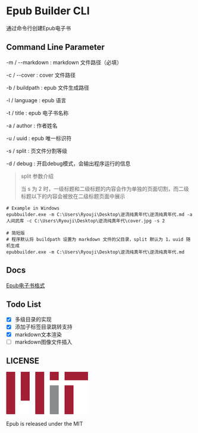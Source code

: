 ﻿# Epub Builder CLI

通过命令行创建Epub电子书

## Command Line Parameter

-m / --markdown : markdown 文件路径（必填）

-c / --cover : cover 文件路径

-b / buildpath : epub 文件生成路径

-l / language : epub 语言

-t / title : epub 电子书名称

-a / author : 作者姓名

-u / uuid : epub 唯一标识符

-s / split : 页文件分割等级

-d / debug : 开启debug模式，会输出程序运行的信息

> split 参数介绍
> 
> 当 s 为 2 时，一级标题和二级标题的内容会作为单独的页面切割，而二级标题以下的内容会被放在二级标题页面中展示

```shell
# Example in Windows
epubbuilder.exe -m C:\Users\Ryouji\Desktop\逆流纯真年代\逆流纯真年代.md -a 人间武库 -c C:\Users\Ryouji\Desktop\逆流纯真年代\cover.jpg -s 2

# 简短版
# 程序默认将 buildpath 设置为 markdown 文件的父目录，split 默认为 1，uuid 随机生成
epubbuilder.exe -m C:\Users\Ryouji\Desktop\逆流纯真年代\逆流纯真年代.md
```

## Docs

[Epub电子书格式](./Docs/Epub电子书格式.md)

## Todo List

- [x] 多级目录的实现
- [x] 添加子标签目录跳转支持
- [x] markdown文本渲染
- [ ] markdown图像文件插入

## LICENSE

![MIT](./Docs/Images/MIT.png)

Epub is released under the MIT